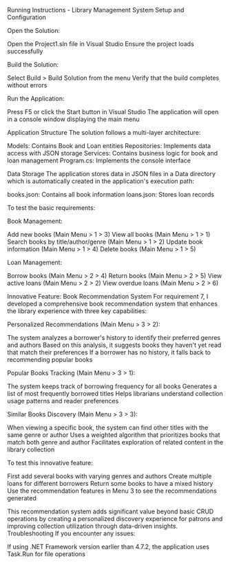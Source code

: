 Running Instructions - Library Management System
Setup and Configuration

Open the Solution:

Open the Project1.sln file in Visual Studio
Ensure the project loads successfully


Build the Solution:

Select Build > Build Solution from the menu
Verify that the build completes without errors


Run the Application:

Press F5 or click the Start button in Visual Studio
The application will open in a console window displaying the main menu



Application Structure
The solution follows a multi-layer architecture:

Models: Contains Book and Loan entities
Repositories: Implements data access with JSON storage
Services: Contains business logic for book and loan management
Program.cs: Implements the console interface

Data Storage
The application stores data in JSON files in a Data directory which is automatically created in the application's execution path:

books.json: Contains all book information
loans.json: Stores loan records


To test the basic requirements:

Book Management:

Add new books (Main Menu > 1 > 3)
View all books (Main Menu > 1 > 1)
Search books by title/author/genre (Main Menu > 1 > 2)
Update book information (Main Menu > 1 > 4)
Delete books (Main Menu > 1 > 5)


Loan Management:

Borrow books (Main Menu > 2 > 4)
Return books (Main Menu > 2 > 5)
View active loans (Main Menu > 2 > 2)
View overdue loans (Main Menu > 2 > 6)



Innovative Feature: Book Recommendation System
For requirement 7, I developed a comprehensive book recommendation system that enhances the library experience with three key capabilities:

Personalized Recommendations (Main Menu > 3 > 2):

The system analyzes a borrower's history to identify their preferred genres and authors
Based on this analysis, it suggests books they haven't yet read that match their preferences
If a borrower has no history, it falls back to recommending popular books


Popular Books Tracking (Main Menu > 3 > 1):

The system keeps track of borrowing frequency for all books
Generates a list of most frequently borrowed titles
Helps librarians understand collection usage patterns and reader preferences


Similar Books Discovery (Main Menu > 3 > 3):

When viewing a specific book, the system can find other titles with the same genre or author
Uses a weighted algorithm that prioritizes books that match both genre and author
Facilitates exploration of related content in the library collection



To test this innovative feature:

First add several books with varying genres and authors
Create multiple loans for different borrowers
Return some books to have a mixed history
Use the recommendation features in Menu 3 to see the recommendations generated

This recommendation system adds significant value beyond basic CRUD operations by creating a personalized discovery experience for patrons and improving collection utilization through data-driven insights.
Troubleshooting
If you encounter any issues:

If using .NET Framework version earlier than 4.7.2, the application uses Task.Run for file operations
